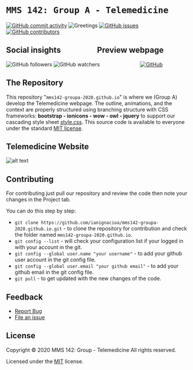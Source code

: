 # `MMS 142: Group A - Telemedicine`

 [![GitHub commit activity](https://img.shields.io/github/commit-activity/w/ianignacioa/mms142-groupa-2020.github.io)](https://github.com/ianignacioa/mms142-groupa-2020.github.io/graphs/commit-activity)  ![Greetings](https://github.com/ianignacioa/mms142-groupa-2020.github.io/workflows/Greetings/badge.svg?event=issues)  [![GitHub issues](https://img.shields.io/github/issues/ianignacioa/mms142-groupa-2020.github.io)](https://github.com/ianignacioa/mms142-groupa-2020.github.io/issues)   [![GitHub contributors](https://img.shields.io/github/contributors/ianignacioa/mms142-groupa-2020.github.io?color=green)](https://github.com/ianignacioa/mms142-groupa-2020.github.io/graphs/contributors)
 
## Social insights&nbsp;&nbsp;&nbsp;&nbsp;&nbsp;&nbsp;&nbsp;&nbsp;&nbsp;&nbsp;&nbsp;&nbsp;&nbsp;&nbsp;&nbsp;&nbsp;&nbsp;&nbsp;&nbsp;&nbsp;Preview webpage

![GitHub followers](https://img.shields.io/github/followers/ianignacioa?style=social)
![GitHub watchers](https://img.shields.io/github/watchers/ianignacioa/mms142-groupa-2020.github.io?label=Seen&style=social)
&nbsp;&nbsp;&nbsp;&nbsp;&nbsp;&nbsp;&nbsp;&nbsp;&nbsp;&nbsp;&nbsp;&nbsp;&nbsp;&nbsp;&nbsp;&nbsp;&nbsp;&nbsp;&nbsp;&nbsp;&nbsp;&nbsp;&nbsp;&nbsp;&nbsp;&nbsp;&nbsp;[![GitHub](https://img.shields.io/badge/Webpage-link-blue)](https://raw.githack.com/ianignacioa/mms142-groupa-2020.github.io/main/Telemedicine/index.html)

## The Repository

This repository "`mms142-groupa-2020.github.io`" is where we (Group A) develop the Telemedicine webpage. The outline, animations, and the context are properly structured using branching structure with CSS frameworks: **bootstrap - ionicons - wow - owl - jquery** to support our cascading style sheet [style.css](https://github.com/ianignacioa/mms142-groupa-2020.github.io/blob/main/Telemedicine/css/style.css). This source code is available to everyone under the standard [MIT license](https://github.com/ianignacioa/mms142-groupa-2020.github.io/blob/main/LICENSE).

## Telemedicine Website
![alt text](https://github.com/ianignacioa/mms142-groupa-2020.github.io/blob/main/Telemedicine/img/screenshot.png?raw=true)


## Contributing

For contributing just pull our repository and review the code then note your changes in the Project tab.

You can do this step by step:
  
* `git clone https://github.com/ianignacioa/mms142-groupa-2020.github.io.git`  - to clone the repository for contribution and check the folder named `mms142-groupa-2020.github.io`.
* `git config --list`  - will check your configuration list if your logged in with your account in the git.
* `git config --global user.name "your username"` - to add your github user account in the git config file.
* `git config --global user.email "your github email"` - to add your github email in the git config file.
* `git pull` - to get updated with the new changes of the code.


## Feedback

* [Report Bug](https://github.com/ianignacioa/mms142-groupa-2020.github.io/issues/new?assignees=&labels=&template=bug_report.md&title=)
* [File an issue](https://github.com/ianignacioa/mms142-groupa-2020.github.io/issues)

## License   
Copyright &copy; 2020 MMS 142: Group - Telemedicine All rights reserved.

Licensed under the [MIT](https://github.com/ianignacioa/mms142-groupa-2020.github.io/blob/main/LICENSE) license.